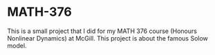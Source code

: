 # MATH-376
This is a small project that I did for my MATH 376 course (Honours Nonlinear Dynamics) at McGill. 
This project is about the famous Solow model. 
